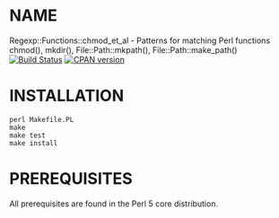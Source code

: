 # NAME

Regexp::Functions::chmod_et_al - Patterns for matching Perl functions chmod(), mkdir(), File::Path::mkpath(), File::Path::make_path()
[![Build Status](https://travis-ci.org/jkeenan/regexp-chmod-et-al.svg?branch=master)](https://travis-ci.org/jkeenan/regexp-chmod-et-al)
[![CPAN version](https://badge.fury.io/pl/Regexp-Functions-chmod_et_al.svg)](http://badge.fury.io/pl/Regexp-Functions-chmod_et_al)

# INSTALLATION

    perl Makefile.PL
    make
    make test
    make install

# PREREQUISITES

All prerequisites are found in the Perl 5 core distribution.

